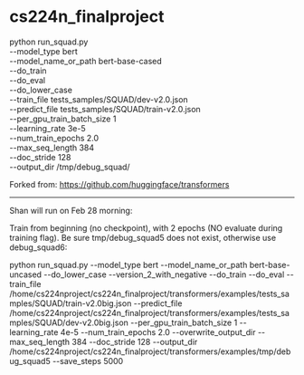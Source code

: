 # cs224n_finalproject



python run_squad.py \
  --model_type bert \
  --model_name_or_path bert-base-cased \
  --do_train \
  --do_eval \
  --do_lower_case \
  --train_file tests_samples/SQUAD/dev-v2.0.json \
  --predict_file tests_samples/SQUAD/train-v2.0.json \
  --per_gpu_train_batch_size 1 \
  --learning_rate 3e-5 \
  --num_train_epochs 2.0 \
  --max_seq_length 384 \
  --doc_stride 128 \
  --output_dir /tmp/debug_squad/

Forked from: https://github.com/huggingface/transformers

-----

Shan will run on Feb 28 morning:

Train from beginning (no checkpoint), with 2 epochs (NO evaluate during training flag). Be sure tmp/debug_squad5 does not exist, otherwise use debug_squad6:

python run_squad.py --model_type bert --model_name_or_path bert-base-uncased --do_lower_case --version_2_with_negative --do_train --do_eval --train_file /home/cs224nproject/cs224n_finalproject/transformers/examples/tests_samples/SQUAD/train-v2.0big.json --predict_file /home/cs224nproject/cs224n_finalproject/transformers/examples/tests_samples/SQUAD/dev-v2.0big.json --per_gpu_train_batch_size 1 --learning_rate 4e-5 --num_train_epochs 2.0 --overwrite_output_dir --max_seq_length 384 --doc_stride 128 --output_dir /home/cs224nproject/cs224n_finalproject/transformers/examples/tmp/debug_squad5 --save_steps 5000 
